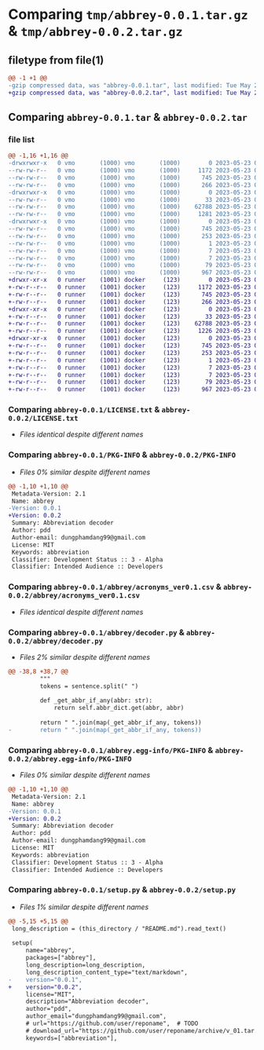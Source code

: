 # Comparing `tmp/abbrey-0.0.1.tar.gz` & `tmp/abbrey-0.0.2.tar.gz`

## filetype from file(1)

```diff
@@ -1 +1 @@
-gzip compressed data, was "abbrey-0.0.1.tar", last modified: Tue May 23 04:04:51 2023, max compression
+gzip compressed data, was "abbrey-0.0.2.tar", last modified: Tue May 23 04:32:36 2023, max compression
```

## Comparing `abbrey-0.0.1.tar` & `abbrey-0.0.2.tar`

### file list

```diff
@@ -1,16 +1,16 @@
-drwxrwxr-x   0 vmo       (1000) vmo       (1000)        0 2023-05-23 04:04:51.011231 abbrey-0.0.1/
--rw-rw-r--   0 vmo       (1000) vmo       (1000)     1172 2023-05-23 03:34:57.000000 abbrey-0.0.1/LICENSE.txt
--rw-rw-r--   0 vmo       (1000) vmo       (1000)      745 2023-05-23 04:04:51.011231 abbrey-0.0.1/PKG-INFO
--rw-rw-r--   0 vmo       (1000) vmo       (1000)      266 2023-05-23 03:43:36.000000 abbrey-0.0.1/README.md
-drwxrwxr-x   0 vmo       (1000) vmo       (1000)        0 2023-05-23 04:04:51.011231 abbrey-0.0.1/abbrey/
--rw-rw-r--   0 vmo       (1000) vmo       (1000)       33 2023-05-23 03:51:32.000000 abbrey-0.0.1/abbrey/__init__.py
--rw-rw-r--   0 vmo       (1000) vmo       (1000)    62788 2023-05-23 02:26:41.000000 abbrey-0.0.1/abbrey/acronyms_ver0.1.csv
--rw-rw-r--   0 vmo       (1000) vmo       (1000)     1281 2023-05-23 03:50:47.000000 abbrey-0.0.1/abbrey/decoder.py
-drwxrwxr-x   0 vmo       (1000) vmo       (1000)        0 2023-05-23 04:04:51.011231 abbrey-0.0.1/abbrey.egg-info/
--rw-rw-r--   0 vmo       (1000) vmo       (1000)      745 2023-05-23 04:04:50.000000 abbrey-0.0.1/abbrey.egg-info/PKG-INFO
--rw-rw-r--   0 vmo       (1000) vmo       (1000)      253 2023-05-23 04:04:50.000000 abbrey-0.0.1/abbrey.egg-info/SOURCES.txt
--rw-rw-r--   0 vmo       (1000) vmo       (1000)        1 2023-05-23 04:04:50.000000 abbrey-0.0.1/abbrey.egg-info/dependency_links.txt
--rw-rw-r--   0 vmo       (1000) vmo       (1000)        7 2023-05-23 04:04:50.000000 abbrey-0.0.1/abbrey.egg-info/requires.txt
--rw-rw-r--   0 vmo       (1000) vmo       (1000)        7 2023-05-23 04:04:50.000000 abbrey-0.0.1/abbrey.egg-info/top_level.txt
--rw-rw-r--   0 vmo       (1000) vmo       (1000)       79 2023-05-23 04:04:51.011231 abbrey-0.0.1/setup.cfg
--rw-rw-r--   0 vmo       (1000) vmo       (1000)      967 2023-05-23 04:03:44.000000 abbrey-0.0.1/setup.py
+drwxr-xr-x   0 runner    (1001) docker     (123)        0 2023-05-23 04:32:36.367399 abbrey-0.0.2/
+-rw-r--r--   0 runner    (1001) docker     (123)     1172 2023-05-23 04:32:26.000000 abbrey-0.0.2/LICENSE.txt
+-rw-r--r--   0 runner    (1001) docker     (123)      745 2023-05-23 04:32:36.371399 abbrey-0.0.2/PKG-INFO
+-rw-r--r--   0 runner    (1001) docker     (123)      266 2023-05-23 04:32:26.000000 abbrey-0.0.2/README.md
+drwxr-xr-x   0 runner    (1001) docker     (123)        0 2023-05-23 04:32:36.367399 abbrey-0.0.2/abbrey/
+-rw-r--r--   0 runner    (1001) docker     (123)       33 2023-05-23 04:32:26.000000 abbrey-0.0.2/abbrey/__init__.py
+-rw-r--r--   0 runner    (1001) docker     (123)    62788 2023-05-23 04:32:26.000000 abbrey-0.0.2/abbrey/acronyms_ver0.1.csv
+-rw-r--r--   0 runner    (1001) docker     (123)     1226 2023-05-23 04:32:26.000000 abbrey-0.0.2/abbrey/decoder.py
+drwxr-xr-x   0 runner    (1001) docker     (123)        0 2023-05-23 04:32:36.367399 abbrey-0.0.2/abbrey.egg-info/
+-rw-r--r--   0 runner    (1001) docker     (123)      745 2023-05-23 04:32:36.000000 abbrey-0.0.2/abbrey.egg-info/PKG-INFO
+-rw-r--r--   0 runner    (1001) docker     (123)      253 2023-05-23 04:32:36.000000 abbrey-0.0.2/abbrey.egg-info/SOURCES.txt
+-rw-r--r--   0 runner    (1001) docker     (123)        1 2023-05-23 04:32:36.000000 abbrey-0.0.2/abbrey.egg-info/dependency_links.txt
+-rw-r--r--   0 runner    (1001) docker     (123)        7 2023-05-23 04:32:36.000000 abbrey-0.0.2/abbrey.egg-info/requires.txt
+-rw-r--r--   0 runner    (1001) docker     (123)        7 2023-05-23 04:32:36.000000 abbrey-0.0.2/abbrey.egg-info/top_level.txt
+-rw-r--r--   0 runner    (1001) docker     (123)       79 2023-05-23 04:32:36.371399 abbrey-0.0.2/setup.cfg
+-rw-r--r--   0 runner    (1001) docker     (123)      967 2023-05-23 04:32:26.000000 abbrey-0.0.2/setup.py
```

### Comparing `abbrey-0.0.1/LICENSE.txt` & `abbrey-0.0.2/LICENSE.txt`

 * *Files identical despite different names*

### Comparing `abbrey-0.0.1/PKG-INFO` & `abbrey-0.0.2/PKG-INFO`

 * *Files 0% similar despite different names*

```diff
@@ -1,10 +1,10 @@
 Metadata-Version: 2.1
 Name: abbrey
-Version: 0.0.1
+Version: 0.0.2
 Summary: Abbreviation decoder
 Author: pdd
 Author-email: dungphamdang99@gmail.com
 License: MIT
 Keywords: abbreviation
 Classifier: Development Status :: 3 - Alpha
 Classifier: Intended Audience :: Developers
```

### Comparing `abbrey-0.0.1/abbrey/acronyms_ver0.1.csv` & `abbrey-0.0.2/abbrey/acronyms_ver0.1.csv`

 * *Files identical despite different names*

### Comparing `abbrey-0.0.1/abbrey/decoder.py` & `abbrey-0.0.2/abbrey/decoder.py`

 * *Files 2% similar despite different names*

```diff
@@ -38,8 +38,7 @@
         """
         tokens = sentence.split(" ")
 
         def _get_abbr_if_any(abbr: str):
             return self.abbr_dict.get(abbr, abbr)
 
         return " ".join(map(_get_abbr_if_any, tokens))
-        return " ".join(map(_get_abbr_if_any, tokens))
```

### Comparing `abbrey-0.0.1/abbrey.egg-info/PKG-INFO` & `abbrey-0.0.2/abbrey.egg-info/PKG-INFO`

 * *Files 0% similar despite different names*

```diff
@@ -1,10 +1,10 @@
 Metadata-Version: 2.1
 Name: abbrey
-Version: 0.0.1
+Version: 0.0.2
 Summary: Abbreviation decoder
 Author: pdd
 Author-email: dungphamdang99@gmail.com
 License: MIT
 Keywords: abbreviation
 Classifier: Development Status :: 3 - Alpha
 Classifier: Intended Audience :: Developers
```

### Comparing `abbrey-0.0.1/setup.py` & `abbrey-0.0.2/setup.py`

 * *Files 1% similar despite different names*

```diff
@@ -5,15 +5,15 @@
 long_description = (this_directory / "README.md").read_text()
 
 setup(
     name="abbrey",
     packages=["abbrey"],
     long_description=long_description,
     long_description_content_type="text/markdown",
-    version="0.0.1",
+    version="0.0.2",
     license="MIT",
     description="Abbreviation decoder",
     author="pdd",
     author_email="dungphamdang99@gmail.com",
     # url="https://github.com/user/reponame",  # TODO
     # download_url="https://github.com/user/reponame/archive/v_01.tar.gz",  # TODO
     keywords=["abbreviation"],
```

